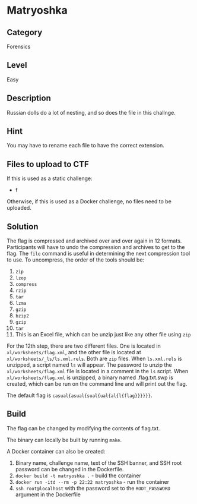 # Matryoshka

## Category

Forensics

## Level

Easy

## Description

Russian dolls do a lot of nesting, and so does the file in this challnge.

## Hint

You may have to rename each file to have the correct extension.

## Files to upload to CTF

If this is used as a static challenge:

* f

Otherwise, if this is used as a Docker challenge, no files need to be uploaded.

## Solution

The flag is compressed and archived over and over again in 12 formats. Participants will have to
undo the compression and archives to get to the flag. The `file` command is useful in determining
the next compression tool to use. To uncompress, the order of the tools should be:

1. `zip`
2. `lzop`
3. `compress`
4. `rzip`
5. `tar`
6. `lzma`
7. `gzip`
8. `bzip2`
9. `gzip`
10. `tar`
11. This is an Excel file, which can be unzip just like any other file using `zip`

For the 12th step, there are two different files. One is located in `xl/worksheets/flag.xml`, and
the other file is located at `xl/worksheets/_ls/ls.xml.rels`. Both are `zip` files. When
`ls.xml.rels` is unzipped, a script named `ls` will appear. The password to unzip the
`xl/worksheets/flag.xml` file is located in a comment in the `ls` script. When
`xl/worksheets/flag.xml` is unzipped, a binary named .flag.txt.swp is created, which can be run on
the command line and will print out the flag.

The default flag is `casual{asual{sual{ual{al{l{flag}}}}}}`.

## Build

The flag can be changed by modifying the contents of flag.txt.

The binary can locally be built by running `make`.

A Docker container can also be created:

1. Binary name, challenge name, text of the SSH banner, and SSH root password can be changed in the
Dockerfile.
2. `docker build -t matryoshka .` - build the container
3. `docker run -itd --rm -p 22:22 matryoshka` - run the container
4. `ssh root@localhost` with the password set to the `ROOT_PASSWORD` argument in the Dockerfile
